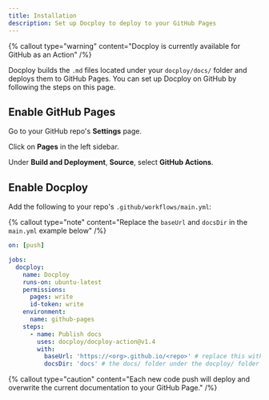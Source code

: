 ```yaml
---
title: Installation
description: Set up Docploy to deploy to your GitHub Pages
---
```


{% callout
  type="warning"
  content="Docploy is currently available for GitHub as an Action"
/%}

Docploy builds the `.md` files located under your `docploy/docs/` folder and deploys them to GitHub Pages. You can set up Docploy on GitHub by following the steps on this page.

## Enable GitHub Pages

Go to your GitHub repo's **Settings** page.

Click on **Pages** in the left sidebar.

Under **Build and Deployment**, **Source**, select **GitHub Actions**.

## Enable Docploy

Add the following to your repo's `.github/workflows/main.yml`:

{% callout
  type="note"
  content="Replace the `baseUrl` and `docsDir` in the `main.yml` example below"
/%}

```yaml
on: [push]

jobs:
  docploy:
    name: Docploy
    runs-on: ubuntu-latest
    permissions:
      pages: write
      id-token: write
    environment:
      name: github-pages
    steps:
      - name: Publish docs
        uses: docploy/docploy-action@v1.4
        with:
          baseUrl: 'https://<org>.github.io/<repo>' # replace this with your GitHub Pages url
          docsDir: 'docs' # the docs/ folder under the docploy/ folder with your .md files
```

{% callout
  type="caution"
  content="Each new code push will deploy and overwrite the current documentation to your GitHub Page."
/%}
